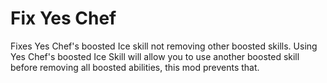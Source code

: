 # Fix Yes Chef

Fixes Yes Chef's boosted Ice skill not removing other boosted skills. Using Yes Chef's boosted Ice Skill will allow you to use another boosted skill before removing all boosted abilities, this mod prevents that.